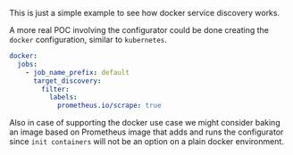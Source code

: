 This is just a simple example to see how docker service discovery works.

A more real POC involving the configurator could be done creating the `docker` configuration, similar to `kubernetes`.

```yaml
docker:
  jobs:
    - job_name_prefix: default
      target_discovery:
        filter:
          labels:
            prometheus.io/scrape: true
```

Also in case of supporting the docker use case we might consider baking an image based on Prometheus image that adds and runs the configurator since `init containers` will not be an option on a plain docker environment.
